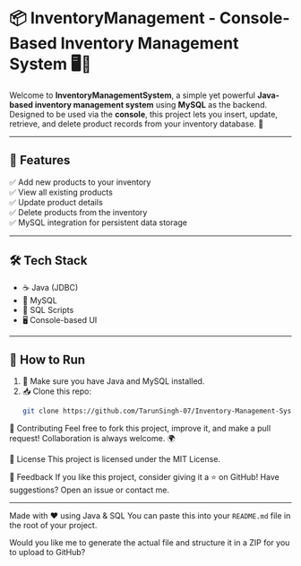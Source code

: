 # 📦 InventoryManagement - Console-Based Inventory Management System 🖥️💾

Welcome to **InventoryManagementSystem**, a simple yet powerful **Java-based inventory management system** using **MySQL** as the backend. Designed to be used via the **console**, this project lets you insert, update, retrieve, and delete product records from your inventory database. 🚀

---

## 🔧 Features

✅ Add new products to your inventory  
✅ View all existing products  
✅ Update product details  
✅ Delete products from the inventory  
✅ MySQL integration for persistent data storage  

---

## 🛠️ Tech Stack

- ☕ Java (JDBC)
- 🐬 MySQL
- 📁 SQL Scripts
- 🖥️ Console-based UI

---

## 🚀 How to Run

1. 🧠 Make sure you have Java and MySQL installed.
2. 📥 Clone this repo:
    ```bash
   git clone https://github.com/TarunSingh-07/Inventory-Management-System.git
    
🤝 Contributing
Feel free to fork this project, improve it, and make a pull request! Collaboration is always welcome. 🌍

📜 License
This project is licensed under the MIT License.

💬 Feedback
If you like this project, consider giving it a ⭐ on GitHub!
Have suggestions? Open an issue or contact me.


---

Made with ❤️ using Java & SQL
You can paste this into your `README.md` file in the root of your project.

Would you like me to generate the actual file and structure it in a ZIP for you to upload to GitHub?

